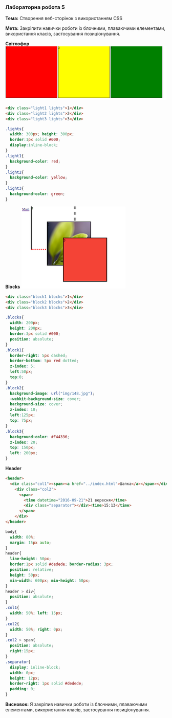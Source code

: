### Лабораторна робота 5
**Тема:** Створення веб-сторінок з використанням CSS

**Мета:** Закріпити навички роботи із блочними, плаваючими елементами, використання класів, застосування позиціонування.

**Світлофор**
![task1](img/1.png)

```html
<div class="light1 lights">1</div>
<div class="light2 lights">2</div>
<div class="light3 lights">3</div>
```
```css
.lights{
  width: 300px; height: 300px;
  border:1px solid #000;
  display:inline-block;
}
.light1{
  background-color: red;
} 
.light2{
  background-color: yellow;
}
.light3{
  background-color: green;
}
```
**Blocks**
![task1](img/2.png)

```html
<div class="block1 blocks">1</div>
<div class="block2 blocks">2</div>
<div class="block3 blocks">3</div>
```
```css
.blocks{
  width: 200px;
  height: 200px;
  border:3px solid #000;
  position: absolute;
}
.block1{
  border-right: 5px dashed;
  border-bottom: 5px red dotted; 
  z-index: 5;
  left:50px;
  top:0;
}
.block2{
  background-image: url("img/148.jpg");
  -webkit-background-size: cover;
  background-size: cover;
  z-index: 10;
  left:125px;
  top: 75px;
}
.block3{
  background-color: #F44336;
  z-index: 20;
  top: 150px;
  left: 200px;
}
```

**Header**

```html
<header>
  <div class="col1"><span><a href="../index.html">Шапка</a></span></div>
    <div class="col2">
	  <span>
	    <time datetime="2016-09-21">21 вересня</time> 
	    <div class="separator"></div><time>15:13</time>
	  </span>
	</div>
</header>
```
```css
body{
  width: 80%;
  margin: 15px auto;
}
header{
  line-height: 50px;
  border:1px solid #dedede; border-radius: 3px;
  position: relative;
  height: 50px;
  min-width: 600px; min-height: 50px; 
}
header > div{
  position: absolute;
}
.col1{
  width: 50%; left: 15px;
}
.col2{
  width: 50%; right: 0px;
}
.col2 > span{
  position: absolute;
  right:15px;
}
.separator{
  display: inline-block;
  width: 0px;
  height: 12px;
  border-right: 1px solid #dedede;
  padding: 0;
}
```
**Висновок:** Я закріпив навички роботи із блочними, плаваючими елементами, використання класів, застосування позиціонування.